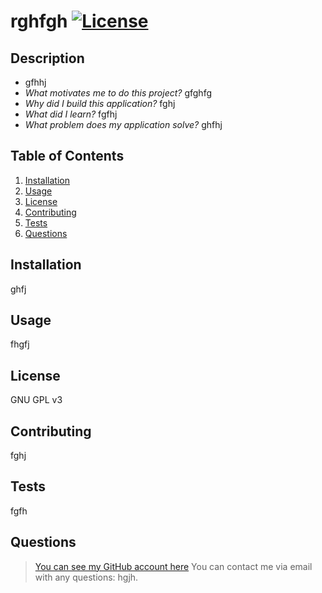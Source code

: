 
# rghfgh [![License](https://img.shields.io/badge/License-EPL_1.0-red.svg)](https://opensource.org/licenses/EPL-1.0)


 

## Description
     
* gfhhj 
* _What motivates me to do this project?_ gfghfg
* _Why did I build this application?_ fghj
* _What did I learn?_ fgfhj
* _What problem does my application solve?_ ghfhj
      

## Table of Contents
    
1. [Installation](#installation)
1. [Usage](#usage)
1. [License](#license)
1. [Contributing](#contributing)
1. [Tests](#tests)
1. [Questions](#tests)

## Installation
ghfj

## Usage
fhgfj
## License
GNU GPL v3
## Contributing
fghj
## Tests
fgfh
## Questions
>[You can see my GitHub account here](https://github.com/fgfh "See my other projects")
>You can contact me via email with any questions: hgjh.




    
